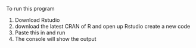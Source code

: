 To run this program
1. Download Rstudio
2. download the latest CRAN of R and open up Rstudio create a new code
3. Paste this in and run
4. The console will show the output
